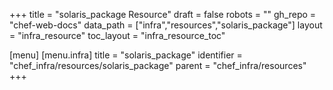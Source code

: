 +++
title = "solaris_package Resource"
draft = false
robots = ""
gh_repo = "chef-web-docs"
data_path = ["infra","resources","solaris_package"]
layout = "infra_resource"
toc_layout = "infra_resource_toc"

[menu]
  [menu.infra]
    title = "solaris_package"
    identifier = "chef_infra/resources/solaris_package"
    parent = "chef_infra/resources"
+++

<!-- The contents of this page are automatically generated from the solaris_package.yaml file in the data directory. -->
<!-- To suggest a change, edit the https://github.com/chef/chef/blob/master/lib/chef/resource/solaris_package.rb file
      and submit a pull request to the https://github.com/chef/chef repository. -->
